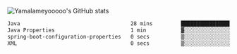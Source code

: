 ![Yamalameyooooo's GitHub stats](https://github-readme-stats.vercel.app/api?username=yamalameyooooo&theme=transparent&show_icons=true\&show=reviews,discussions_started,discussions_answered,prs_merged,prs_merged_percentage)

<!--START_SECTION:waka-->

```txt
Java                                   28 mins         ███████████████████████▓░   94.16 %
Java Properties                        1 min           ▓░░░░░░░░░░░░░░░░░░░░░░░░   03.30 %
spring-boot-configuration-properties   0 secs          ▒░░░░░░░░░░░░░░░░░░░░░░░░   01.34 %
XML                                    0 secs          ▒░░░░░░░░░░░░░░░░░░░░░░░░   01.20 %
```

<!--END_SECTION:waka-->
